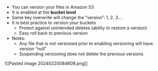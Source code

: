 - You can version your files in Amazon S3  
- It is enabled at the **bucket level**  
- Same key overwrite will change the “version”: 1, 2, 3....
- It is best practice to version your buckets  
	- Protect against unintended deletes (ability to restore a version)
	- Easy roll back to previous version
- Notes:
	- Any file that is not versioned prior to enabling versioning will have version “null”
	- Suspending versioning does not delete the previous versions

![[Pasted image 20240220084609.png]]